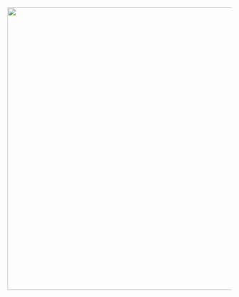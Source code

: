<img height="635x" align="left" src="https://github.com/user-attachments/assets/7177ce18-8322-4a1d-a78c-3cb53141c77c">
